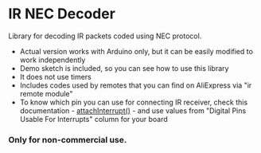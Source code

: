 # IR NEC Decoder
Library for decoding IR packets coded using NEC protocol.  
* Actual version works with Arduino only, but it can be easily modified to work independently
* Demo sketch is included, so you can see how to use this library
* It does not use timers
* Includes codes used by remotes that you can find on AliExpress via "ir remote module"
* To know which pin you can use for connecting IR receiver, check this documentation - [attachInterrupt()](https://www.arduino.cc/reference/en/language/functions/external-interrupts/attachinterrupt/) - and use values from "Digital Pins Usable For Interrupts" column for your board

### Only for non-commercial use.
